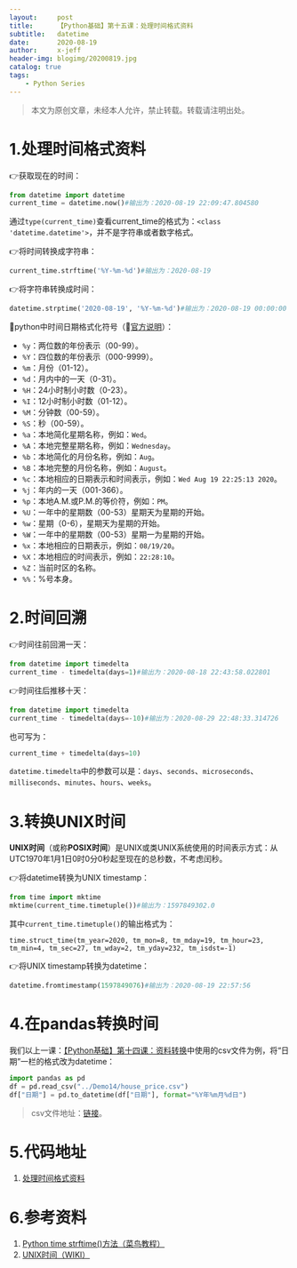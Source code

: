 ```yaml
---
layout:     post
title:      【Python基础】第十五课：处理时间格式资料
subtitle:   datetime
date:       2020-08-19
author:     x-jeff
header-img: blogimg/20200819.jpg
catalog: true
tags:
    - Python Series
---
```

>本文为原创文章，未经本人允许，禁止转载。转载请注明出处。

# 1.处理时间格式资料

👉获取现在的时间：

```python
from datetime import datetime
current_time = datetime.now()#输出为：2020-08-19 22:09:47.804580
```

通过`type(current_time)`查看current_time的格式为：`<class 'datetime.datetime'>`，并不是字符串或者数字格式。

👉将时间转换成字符串：

```python
current_time.strftime('%Y-%m-%d')#输出为：2020-08-19
```

👉将字符串转换成时间：

```python
datetime.strptime('2020-08-19', '%Y-%m-%d')#输出为：2020-08-19 00:00:00
```

🚩python中时间日期格式化符号（🔗[官方说明](https://docs.python.org/3/library/datetime.html#strftime-and-strptime-behavior)）：

* `%y`：两位数的年份表示（00-99）。
* `%Y`：四位数的年份表示（000-9999）。
* `%m`：月份（01-12）。
* `%d`：月内中的一天（0-31）。
* `%H`：24小时制小时数（0-23）。
* `%I`：12小时制小时数（01-12）。
* `%M`：分钟数（00-59）。
* `%S`：秒（00-59）。
* `%a`：本地简化星期名称，例如：`Wed`。
* `%A`：本地完整星期名称，例如：`Wednesday`。
* `%b`：本地简化的月份名称，例如：`Aug`。
* `%B`：本地完整的月份名称，例如：`August`。
* `%c`：本地相应的日期表示和时间表示，例如：`Wed Aug 19 22:25:13 2020`。
* `%j`：年内的一天（001-366）。
* `%p`：本地A.M.或P.M.的等价符，例如：`PM`。
* `%U`：一年中的星期数（00-53）星期天为星期的开始。
* `%w`：星期（0-6），星期天为星期的开始。
* `%W`：一年中的星期数（00-53）星期一为星期的开始。
* `%x`：本地相应的日期表示，例如：`08/19/20`。
* `%X`：本地相应的时间表示，例如：`22:28:10`。
* `%Z`：当前时区的名称。
* `%%`：%号本身。

# 2.时间回溯

👉时间往前回溯一天：

```python
from datetime import timedelta
current_time - timedelta(days=1)#输出为：2020-08-18 22:43:58.022801
```

👉时间往后推移十天：

```python
from datetime import timedelta
current_time - timedelta(days=-10)#输出为：2020-08-29 22:48:33.314726
```

也可写为：

```python
current_time + timedelta(days=10)
```

`datetime.timedelta`中的参数可以是：`days`、`seconds`、`microseconds`、`milliseconds`、`minutes`、`hours`、`weeks`。

# 3.转换UNIX时间

**UNIX时间**（或称**POSIX时间**）是UNIX或类UNIX系统使用的时间表示方式：从UTC1970年1月1日0时0分0秒起至现在的总秒数，不考虑闰秒。

👉将datetime转换为UNIX timestamp：

```python
from time import mktime
mktime(current_time.timetuple())#输出为：1597849302.0
```

其中`current_time.timetuple()`的输出格式为：

```
time.struct_time(tm_year=2020, tm_mon=8, tm_mday=19, tm_hour=23, tm_min=4, tm_sec=27, tm_wday=2, tm_yday=232, tm_isdst=-1)
```

👉将UNIX timestamp转换为datetime：

```python
datetime.fromtimestamp(1597849076)#输出为：2020-08-19 22:57:56
```

# 4.在pandas转换时间

我们以上一课：[【Python基础】第十四课：资料转换](http://shichaoxin.com/2020/07/08/Python基础-第十四课-资料转换/)中使用的csv文件为例，将“日期”一栏的格式改为datetime：

```python
import pandas as pd
df = pd.read_csv("../Demo14/house_price.csv")
df["日期"] = pd.to_datetime(df["日期"], format="%Y年%m月%d日")
```

>csv文件地址：[链接](https://github.com/x-jeff/Python_Code_Demo/blob/master/Demo14/house_price.csv)。

# 5.代码地址

1. [处理时间格式资料](https://github.com/x-jeff/Python_Code_Demo/tree/master/Demo15)

# 6.参考资料

1. [Python time strftime()方法（菜鸟教程）](https://www.runoob.com/python/att-time-strftime.html)
2. [UNIX时间（WIKI）](https://zh.wikipedia.org/wiki/UNIX%E6%97%B6%E9%97%B4)
